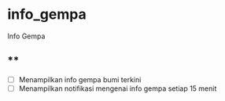 # info_gempa

Info Gempa

## **
- [ ] Menampilkan info gempa bumi terkini
- [ ] Menampilkan notifikasi mengenai info gempa setiap 15 menit